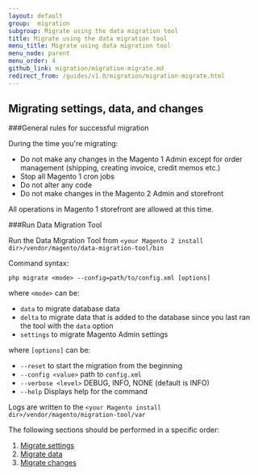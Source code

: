 ```yaml
---
layout: default
group:  migration
subgroup: Migrate using the data migration tool
title: Migrate using the data migration tool
menu_title: Migrate using data migration tool
menu_node: parent
menu_order: 4
github_link: migration/migration-migrate.md
redirect_from: /guides/v1.0/migration/migration-migrate.html
---
```


  
<h2 id="migration-command">Migrating settings, data, and changes</h2>

###General rules for successful migration

During the time you're migrating:

*	Do not make any changes in the Magento 1 Admin except for order management (shipping, creating invoice, credit memos etc.)
*	Stop all Magento 1 cron jobs
*	Do not alter any code
*	Do not make changes in the Magento 2 Admin and storefront

All operations in Magento 1 storefront are allowed at this time.

###Run Data Migration Tool

Run the Data Migration Tool from `<your Magento 2 install dir>/vendor/magento/data-migration-tool/bin`

Command syntax:

	php migrate <mode> --config=path/to/config.xml [options]

where `<mode>` can be:

*	`data` to migrate database data
*	`delta` to migrate data that is added to the database since you last ran the tool with the `data` option
*	`settings` to migrate Magento Admin settings

where `[options]` can be:

*	`--reset` to start the migration from the beginning
*	`--config <value>` path to `config.xml`
*	`--verbose <level>` DEBUG, INFO, NONE (default is INFO)
*	`--help` Displays help for the command

<div class="bs-callout bs-callout-info" id="info">
<span class="glyphicon-class">
  <p>Logs are written to the <code>&lt;your Magento install dir>/vendor/magento/migration-tool/var</code></p></span>
</div>

The following sections should be performed in a specific order:

1.	<a href="{{ site.gdeurl }}migration/migration-migrate-settings.html">Migrate settings</a>
3.	<a href="{{ site.gdeurl }}migration/migration-migrate-data.html">Migrate data</a>
4.	<a href="{{ site.gdeurl }}migration/migration-migrate-delta.html">Migrate changes</a>

